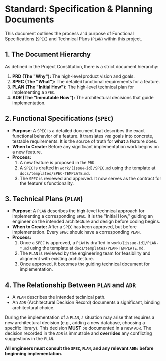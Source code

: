 # Standard: Specification & Planning Documents

This document outlines the process and purpose of Functional Specifications (`SPEC`) and Technical Plans (`PLAN`) within this project.

## 1. The Document Hierarchy

As defined in the Project Constitution, there is a strict document hierarchy:

1.  **PRD (The "Why"):** The high-level product vision and goals.
2.  **SPEC (The "What"):** The detailed functional requirements for a feature.
3.  **PLAN (The "Initial How"):** The high-level technical plan for implementing a `SPEC`.
4.  **ADR (The "Immutable How"):** The architectural decisions that guide implementation.

## 2. Functional Specifications (`SPEC`)

*   **Purpose:** A `SPEC` is a detailed document that describes the exact functional behavior of a feature. It translates `PRD` goals into concrete, testable requirements. It is the source of truth for **what** a feature does.
*   **When to Create:** Before any significant implementation work begins on a new feature.
*   **Process:**
    1.  A new feature is proposed in the `PRD`.
    2.  A `SPEC` is drafted in `work/[issue-id]/SPEC.md` using the template at `docs/templates/SPEC-TEMPLATE.md`.
    3.  The `SPEC` is reviewed and approved. It now serves as the contract for the feature's functionality.

## 3. Technical Plans (`PLAN`)

*   **Purpose:** A `PLAN` describes the high-level technical approach for implementing a corresponding `SPEC`. It is the "Initial How," guiding an engineer on the intended architecture and design before coding begins.
*   **When to Create:** After a `SPEC` has been approved, but before implementation. Every `SPEC` should have a corresponding `PLAN`.
*   **Process:**
    1.  Once a `SPEC` is approved, a `PLAN` is drafted in `work/[issue-id]/PLAN-*.md` using the template at `docs/templates/PLAN-TEMPLATE.md`.
    2.  The `PLAN` is reviewed by the engineering team for feasibility and alignment with existing architecture.
    3.  Once approved, it becomes the guiding technical document for implementation.

## 4. The Relationship Between `PLAN` and `ADR`

*   A `PLAN` describes the intended technical path.
*   An `ADR` (Architectural Decision Record) documents a significant, binding architectural choice.

During the implementation of a `PLAN`, a situation may arise that requires a new architectural decision (e.g., adding a new database, choosing a specific library). This decision **MUST** be documented in a new `ADR`. The decision recorded in the `ADR` is immutable and **overrides** any conflicting suggestions in the `PLAN`.

**All engineers must consult the `SPEC`, `PLAN`, and any relevant `ADRs` before beginning implementation.**
